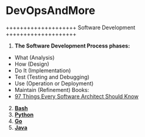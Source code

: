 # DevOpsAndMore

++++++++++++++++++++ Software Development ++++++++++++++++++++ 

1. **The Software Development Process phases:** 
  - What (Analysis)
  - How (Design)
  - Do It (Implementation)
  - Test (Testing and Debugging)
  - Use (Operation or Deployment)
  - Maintain (Refinement)
  Books:
  - [97 Things Every Software Architect Should Know](https://www.oreilly.com/library/view/97-things-every/9780596800611)

2. **[Bash](https://github.com/sergei-voron/DevOpsAndMore/tree/Bash)**
3. **[Python](https://github.com/sergei-voron/DevOpsAndMore/tree/Python)**
4. **[Go](https://github.com/sergei-voron/DevOpsAndMore/tree/Go)**
5. **[Java](https://github.com/sergei-voron/DevOpsAndMore/tree/Java)**

